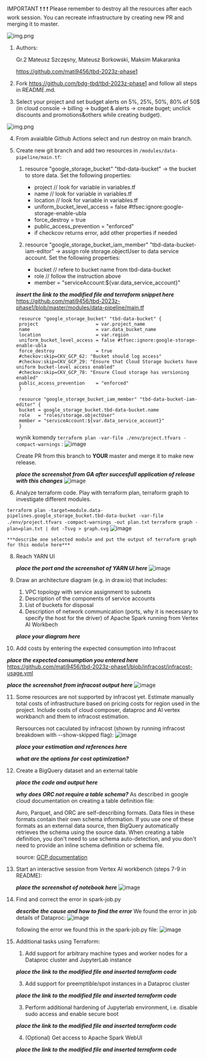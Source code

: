 IMPORTANT ❗ ❗ ❗ Please remember to destroy all the resources after each work session. You can recreate infrastructure by creating new PR and merging it to master.
  
![img.png](doc/figures/destroy.png)


1. Authors:

   Gr.2
   Mateusz Szczęsny, Mateusz Borkowski, Maksim Makaranka

   https://github.com/mati9456/tbd-2023z-phase1
   
3. Fork https://github.com/bdg-tbd/tbd-2023z-phase1 and follow all steps in README.md.

4. Select your project and set budget alerts on 5%, 25%, 50%, 80% of 50$ (in cloud console -> billing -> budget & alerts -> create buget; unclick discounts and promotions&others while creating budget).

  ![img.png](doc/figures/discounts.png)

4. From avaialble Github Actions select and run destroy on main branch.

5. Create new git branch and add two resources in ```/modules/data-pipeline/main.tf```:
    1. resource "google_storage_bucket" "tbd-data-bucket" -> the bucket to store data. Set the following properties:
        * project  // look for variable in variables.tf
        * name  // look for variable in variables.tf
        * location // look for variable in variables.tf
        * uniform_bucket_level_access = false #tfsec:ignore:google-storage-enable-ubla
        * force_destroy               = true
        * public_access_prevention    = "enforced"
        * if checkcov returns error, add other properties if needed
       
    2. resource "google_storage_bucket_iam_member" "tbd-data-bucket-iam-editor" -> assign role storage.objectUser to data service account. Set the following properties:
        * bucket // refere to bucket name from tbd-data-bucket
        * role   // follow the instruction above
        * member = "serviceAccount:${var.data_service_account}"

    ***insert the link to the modified file and terraform snippet here***
   https://github.com/mati9456/tbd-2023z-phase1/blob/master/modules/data-pipeline/main.tf
   ```
    resource "google_storage_bucket" "tbd-data-bucket" {
    project                     = var.project_name
    name                        = var.data_bucket_name
    location                    = var.region
    uniform_bucket_level_access = false #tfsec:ignore:google-storage-enable-ubla
    force_destroy               = true
    #checkov:skip=CKV_GCP_62: "Bucket should log access"
    #checkov:skip=CKV_GCP_29: "Ensure that Cloud Storage buckets have uniform bucket-level access enabled"
    #checkov:skip=CKV_GCP_78: "Ensure Cloud storage has versioning enabled"
    public_access_prevention    = "enforced"
    }
  
    resource "google_storage_bucket_iam_member" "tbd-data-bucket-iam-editor" {
    bucket = google_storage_bucket.tbd-data-bucket.name
    role   = "roles/storage.objectUser"
    member = "serviceAccount:${var.data_service_account}"
    }
   ```
  
   wynik komendy ```terraform plan -var-file ./env/project.tfvars -compact-warnings``` :
   ![image](https://github.com/mati9456/tbd-2023z-phase1/assets/23421265/43956a1c-5a07-464f-9832-e46af0bb1c05)

    Create PR from this branch to **YOUR** master and merge it to make new release. 
    
    ***place the screenshot from GA after succesfull application of release with this changes***
   ![image](https://github.com/mati9456/tbd-2023z-phase1/assets/23421265/42de3c55-270e-4a55-8732-498bc40880af)


7. Analyze terraform code. Play with terraform plan, terraform graph to investigate different modules.
   

```terraform plan -target=module.data-pipelines.google_storage_bucket.tbd-data-bucket -var-file ./env/project.tfvars -compact-warnings -out plan.txt```
```terraform graph -plan=plan.txt | dot -Tsvg > graph.svg```
![image](https://github.com/mati9456/tbd-2023z-phase1/assets/23421265/ddcdec60-3562-40bb-91af-da012eac7ae6)


    ***describe one selected module and put the output of terraform graph for this module here***
   
8. Reach YARN UI
   
   ***place the port and the screenshot of YARN UI here***
   ![image](https://github.com/mati9456/tbd-2023z-phase1/assets/23421265/fd088579-a464-4b26-b1b1-7cf59d914097)

   
10. Draw an architecture diagram (e.g. in draw.io) that includes:
    1. VPC topology with service assignment to subnets
    2. Description of the components of service accounts
    3. List of buckets for disposal
    4. Description of network communication (ports, why it is necessary to specify the host for the driver) of Apache Spark running from Vertex AI Workbech
  
    ***place your diagram here***

11. Add costs by entering the expected consumption into Infracost

   ***place the expected consumption you entered here***
   https://github.com/mati9456/tbd-2023z-phase1/blob/infracost/infracost-usage.yml

   ***place the screenshot from infracost output here***
   ![image](https://github.com/mati9456/tbd-2023z-phase1/assets/23421265/38502f80-cf85-4426-b045-283fed5ed4b2)


11. Some resources are not supported by infracost yet. Estimate manually total costs of infrastructure based on pricing costs for region used in the project. Include costs of cloud composer, dataproc and AI vertex workbanch and them to infracost estimation.

    Rersources not caculated by infracost (shown by running infracost breakdown with --show-skipped flag):
    ![image](https://github.com/mati9456/tbd-2023z-phase1/assets/23421265/6f0be827-53fb-43a6-b54d-a8dfd3b79fb7)

    ***place your estimation and references here***

    ***what are the options for cost optimization?***
    
13. Create a BigQuery dataset and an external table
    
    ***place the code and output here***
    
   
    ***why does ORC not require a table schema?***
    As described in google cloud documentation on creating a table definition file:

    Avro, Parquet, and ORC are self-describing formats. Data files in these formats contain their own schema information. If you use one of these formats as an external data source, then BigQuery automatically retrieves the schema using the source data. When creating a table definition, you don't need to use schema auto-detection, and you don't need to provide an inline schema definition or schema file.

    source: [GCP documentation](https://cloud.google.com/bigquery/docs/external-table-definition)
  
15. Start an interactive session from Vertex AI workbench (steps 7-9 in README):

    ***place the screenshot of notebook here***
    ![image](https://github.com/mati9456/tbd-2023z-phase1/assets/23421265/891f1345-8492-41b5-ac1f-d1ccdb417cc1)

   
16. Find and correct the error in spark-job.py

    ***describe the cause and how to find the error***
    We found the error in job details of Dataproc:
    ![image](https://github.com/mati9456/tbd-2023z-phase1/assets/23421265/bae79d91-c519-4b10-b830-41570aa07432)

    following the error we found this in the spark-job.py file:
    ![image](https://github.com/mati9456/tbd-2023z-phase1/assets/23421265/b2403f7f-bf5e-4fce-be5e-893adb2bdf7a)


18. Additional tasks using Terraform:

    1. Add support for arbitrary machine types and worker nodes for a Dataproc cluster and JupyterLab instance

    ***place the link to the modified file and inserted terraform code***
    
    3. Add support for preemptible/spot instances in a Dataproc cluster

    ***place the link to the modified file and inserted terraform code***
    
    3. Perform additional hardening of Jupyterlab environment, i.e. disable sudo access and enable secure boot
    
    ***place the link to the modified file and inserted terraform code***

    4. (Optional) Get access to Apache Spark WebUI

    ***place the link to the modified file and inserted terraform code***
